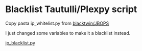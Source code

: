 # Blacklist Tautulli/Plexpy script

Copy pasta ip_whitelist.py from [blacktwin/JBOPS](https://github.com/blacktwin/JBOPS) 

I just changed some variables to make it a blacklist instead. 

[ip_blacklist.py](gilbN/Nostromo/blob/master/Server/scripts/plexpy/ip_blacklist.py)  

